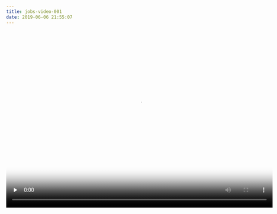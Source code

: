 ```yaml
---
title: jobs-video-001
date: 2019-06-06 21:55:07
---
```

<video id="video" width="720" height="480" controls="controls" preload="none" poster="http://static2.businessinsider.com/image/59f7b34c3e9d25a8028b6cbc-1024/c2c98f5c3c002a6fa9a0ecbe69e2b188fb70ea76.jpg">
      <source id="mp4" src="https://blog-staryu-cn.oss-cn-shanghai.aliyuncs.com/201X/mp4-blog-201X/jobs-video-001.mp4" type="video/mp4" />
</video>


